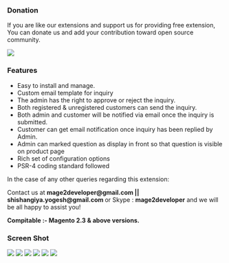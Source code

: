 <h3><b>Donation</b></h3>
<p> If you are like our extensions and support us for providing free extension, You can donate us and add your contribution toward open source community.</p>
<a href="https://www.paypal.com/cgi-bin/webscr?cmd=_s-xclick&hosted_button_id=JPGPC8G38FWTJ&source=url" target="_blank">
	<img src="https://camo.githubusercontent.com/f896f7d176663a1559376bb56aac4bdbbbe85ed1/68747470733a2f2f7777772e70617970616c6f626a656374732e636f6d2f656e5f55532f692f62746e2f62746e5f646f6e61746543435f4c472e676966">
</a>

<h3><b>Features</b></h3>
<ul>
<li>Easy to install and manage.</li>
<li>Custom email template for inquiry</li>
<li>The admin has the right to approve or reject the inquiry.</li>
<li>Both registered & unregistered customers can send the inquiry.</li>
<li>Both admin and customer will be notified via email once the inquiry is submitted.</li>
<li>Customer can get email notification once inquiry has been replied by Admin.</li>
<li>Admin can marked question as display in front so that question is visible on product page</li>
<li>Rich set of configuration options</li>
<li>PSR-4 coding standard followed</li>
</ul>

<p>In the case of any other queries regarding this extension:</p>
<p>Contact us at <b>mage2developer@gmail.com || shishangiya.yogesh@gmail.com </b> or Skype : <b>mage2developer</b> and we will be all happy to assist you!</p>

<p><b>Compitable :- </b> <b>Magento 2.3 & above versions. </b></p>

<h3>Screen Shot</h3>

<img src="https://user-images.githubusercontent.com/26230770/59199462-a549e100-8bb3-11e9-9772-e7f2824adef6.png">
<img src="https://user-images.githubusercontent.com/26230770/59199465-a5e27780-8bb3-11e9-98ec-b5070fe955e4.png">
<img src="https://user-images.githubusercontent.com/26230770/59199946-c828c500-8bb4-11e9-80f2-dfd7589f28b8.png">
<img src="https://user-images.githubusercontent.com/26230770/59199466-a5e27780-8bb3-11e9-8722-abf0624332f8.png">
<img src="https://user-images.githubusercontent.com/26230770/59199467-a67b0e00-8bb3-11e9-811a-04cb6f0c7302.png">
<img src="https://user-images.githubusercontent.com/26230770/59199468-a67b0e00-8bb3-11e9-92a3-22291a34f984.png">

